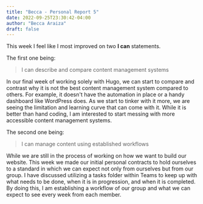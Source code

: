 ```yaml
---
title: "Becca - Personal Report 5"
date: 2022-09-25T23:30:42-04:00
author: "Becca Araiza"
draft: false
---
```

This week I feel like I most improved on two **I can** statements.

The first one being:

> I can describe and compare content management systems

In our final week of working solely with Hugo, we can start to compare and contrast why it is not the best content management system compared to others. For example, it doesn't have the automation in place or a handy dashboard like WordPress does. As we start to tinker with it more, we are seeing the limitation and learning curve that can come with it. While it is better than hand coding, I am interested to start messing with more accessible content management systems.

The second one being:

> I can manage content using established workflows

While we are still in the process of working on how we want to build our website. This week we made our initial personal contracts to hold ourselves to a standard in which we can expect not only from ourselves but from our group. I have discussed utilizing a tasks folder within Teams to keep up with what needs to be done, when it is in progression, and when it is completed. By doing this, I am establishing a workflow of our group and what we can expect to see every week from each member.
